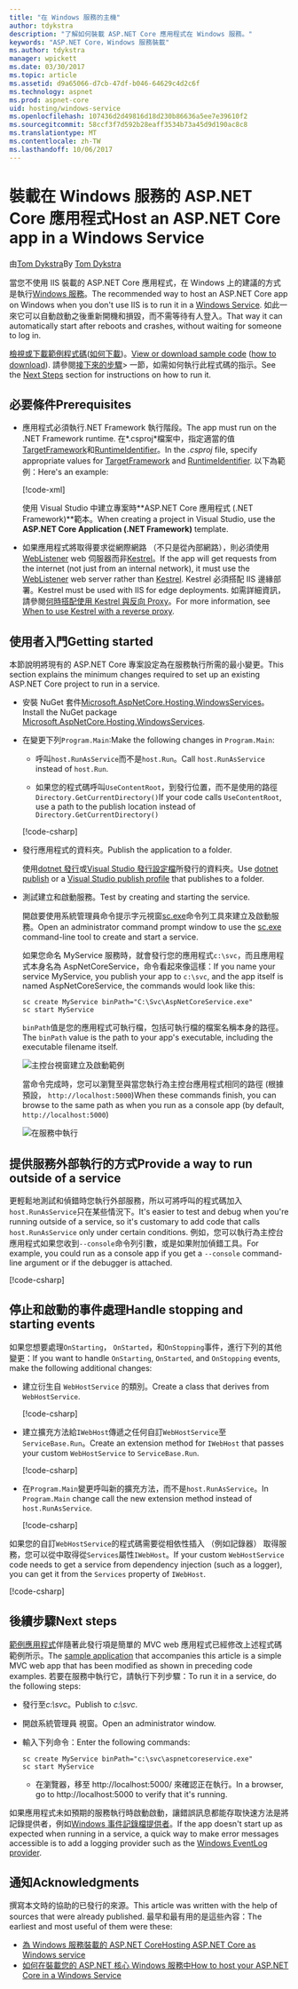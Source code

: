 ```yaml
---
title: "在 Windows 服務的主機"
author: tdykstra
description: "了解如何裝載 ASP.NET Core 應用程式在 Windows 服務。"
keywords: "ASP.NET Core，Windows 服務裝載"
ms.author: tdykstra
manager: wpickett
ms.date: 03/30/2017
ms.topic: article
ms.assetid: d9a65066-d7cb-47df-b046-64629c4d2c6f
ms.technology: aspnet
ms.prod: aspnet-core
uid: hosting/windows-service
ms.openlocfilehash: 107436d2d49816d18d230b86636a5ee7e39610f2
ms.sourcegitcommit: 58ccf3f7d592b28eaff3534b73a45d9d190ac8c8
ms.translationtype: MT
ms.contentlocale: zh-TW
ms.lasthandoff: 10/06/2017
---
```

# <a name="host-an-aspnet-core-app-in-a-windows-service"></a><span data-ttu-id="8f5a4-104">裝載在 Windows 服務的 ASP.NET Core 應用程式</span><span class="sxs-lookup"><span data-stu-id="8f5a4-104">Host an ASP.NET Core app in a Windows Service</span></span>

<span data-ttu-id="8f5a4-105">由[Tom Dykstra](https://github.com/tdykstra)</span><span class="sxs-lookup"><span data-stu-id="8f5a4-105">By [Tom Dykstra](https://github.com/tdykstra)</span></span>

<span data-ttu-id="8f5a4-106">當您不使用 IIS 裝載的 ASP.NET Core 應用程式，在 Windows 上的建議的方式是執行[Windows 服務](https://docs.microsoft.com/dotnet/framework/windows-services/introduction-to-windows-service-applications)。</span><span class="sxs-lookup"><span data-stu-id="8f5a4-106">The recommended way to host an ASP.NET Core app on Windows when you don't use IIS is to run it in a [Windows Service](https://docs.microsoft.com/dotnet/framework/windows-services/introduction-to-windows-service-applications).</span></span> <span data-ttu-id="8f5a4-107">如此一來它可以自動啟動之後重新開機和損毀，而不需等待有人登入。</span><span class="sxs-lookup"><span data-stu-id="8f5a4-107">That way it can automatically start after reboots and crashes, without waiting for someone to log in.</span></span>

<span data-ttu-id="8f5a4-108">[檢視或下載範例程式碼](https://github.com/aspnet/Docs/tree/master/aspnetcore/hosting/windows-service/sample)([如何下載](xref:tutorials/index#how-to-download-a-sample))。</span><span class="sxs-lookup"><span data-stu-id="8f5a4-108">[View or download sample code](https://github.com/aspnet/Docs/tree/master/aspnetcore/hosting/windows-service/sample) ([how to download](xref:tutorials/index#how-to-download-a-sample)).</span></span> <span data-ttu-id="8f5a4-109">請參閱[接下來的步驟](#next-steps)> 一節，如需如何執行此程式碼的指示。</span><span class="sxs-lookup"><span data-stu-id="8f5a4-109">See the [Next Steps](#next-steps) section for instructions on how to run it.</span></span>

## <a name="prerequisites"></a><span data-ttu-id="8f5a4-110">必要條件</span><span class="sxs-lookup"><span data-stu-id="8f5a4-110">Prerequisites</span></span>

* <span data-ttu-id="8f5a4-111">應用程式必須執行.NET Framework 執行階段。</span><span class="sxs-lookup"><span data-stu-id="8f5a4-111">The app must run on the .NET Framework runtime.</span></span>  <span data-ttu-id="8f5a4-112">在*.csproj*檔案中，指定適當的值[TargetFramework](https://docs.microsoft.com/nuget/schema/target-frameworks)和[RuntimeIdentifier](https://docs.microsoft.com/dotnet/articles/core/rid-catalog)。</span><span class="sxs-lookup"><span data-stu-id="8f5a4-112">In the *.csproj* file, specify appropriate values for [TargetFramework](https://docs.microsoft.com/nuget/schema/target-frameworks) and [RuntimeIdentifier](https://docs.microsoft.com/dotnet/articles/core/rid-catalog).</span></span> <span data-ttu-id="8f5a4-113">以下為範例：</span><span class="sxs-lookup"><span data-stu-id="8f5a4-113">Here's an example:</span></span>

  [!code-xml[](windows-service/sample/AspNetCoreService.csproj?range=3-6)]

  <span data-ttu-id="8f5a4-114">使用 Visual Studio 中建立專案時**ASP.NET Core 應用程式 (.NET Framework)**範本。</span><span class="sxs-lookup"><span data-stu-id="8f5a4-114">When creating a project in Visual Studio, use the **ASP.NET Core Application (.NET Framework)** template.</span></span>

* <span data-ttu-id="8f5a4-115">如果應用程式將取得要求從網際網路 （不只是從內部網路），則必須使用[WebListener](xref:fundamentals/servers/weblistener) web 伺服器而非[Kestrel](xref:fundamentals/servers/kestrel)。</span><span class="sxs-lookup"><span data-stu-id="8f5a4-115">If the app will get requests from the internet (not just from an internal network), it must use the [WebListener](xref:fundamentals/servers/weblistener) web server rather than [Kestrel](xref:fundamentals/servers/kestrel).</span></span>  <span data-ttu-id="8f5a4-116">Kestrel 必須搭配 IIS 邊緣部署。</span><span class="sxs-lookup"><span data-stu-id="8f5a4-116">Kestrel must be used with IIS for edge deployments.</span></span>  <span data-ttu-id="8f5a4-117">如需詳細資訊，請參閱[何時搭配使用 Kestrel 與反向 Proxy](xref:fundamentals/servers/kestrel#when-to-use-kestrel-with-a-reverse-proxy)。</span><span class="sxs-lookup"><span data-stu-id="8f5a4-117">For more information, see [When to use Kestrel with a reverse proxy](xref:fundamentals/servers/kestrel#when-to-use-kestrel-with-a-reverse-proxy).</span></span>

## <a name="getting-started"></a><span data-ttu-id="8f5a4-118">使用者入門</span><span class="sxs-lookup"><span data-stu-id="8f5a4-118">Getting started</span></span>

<span data-ttu-id="8f5a4-119">本節說明將現有的 ASP.NET Core 專案設定為在服務執行所需的最小變更。</span><span class="sxs-lookup"><span data-stu-id="8f5a4-119">This section explains the minimum changes required to set up an existing ASP.NET Core project to run in a service.</span></span>

* <span data-ttu-id="8f5a4-120">安裝 NuGet 套件[Microsoft.AspNetCore.Hosting.WindowsServices](https://www.nuget.org/packages/Microsoft.AspNetCore.Hosting.WindowsServices/)。</span><span class="sxs-lookup"><span data-stu-id="8f5a4-120">Install the NuGet package [Microsoft.AspNetCore.Hosting.WindowsServices](https://www.nuget.org/packages/Microsoft.AspNetCore.Hosting.WindowsServices/).</span></span>

* <span data-ttu-id="8f5a4-121">在變更下列`Program.Main`:</span><span class="sxs-lookup"><span data-stu-id="8f5a4-121">Make the following changes in `Program.Main`:</span></span>
  
  * <span data-ttu-id="8f5a4-122">呼叫`host.RunAsService`而不是`host.Run`。</span><span class="sxs-lookup"><span data-stu-id="8f5a4-122">Call `host.RunAsService` instead of `host.Run`.</span></span>
  
  * <span data-ttu-id="8f5a4-123">如果您的程式碼呼叫`UseContentRoot`，到發行位置，而不是使用的路徑`Directory.GetCurrentDirectory()`</span><span class="sxs-lookup"><span data-stu-id="8f5a4-123">If your code calls `UseContentRoot`, use a path to the publish location instead of `Directory.GetCurrentDirectory()`</span></span> 
  
  [!code-csharp[](windows-service/sample/Program.cs?name=ServiceOnly&highlight=3-4,8,14)]

* <span data-ttu-id="8f5a4-124">發行應用程式的資料夾。</span><span class="sxs-lookup"><span data-stu-id="8f5a4-124">Publish the application to a folder.</span></span>

  <span data-ttu-id="8f5a4-125">使用[dotnet 發行](https://docs.microsoft.com/dotnet/articles/core/tools/dotnet-publish)或[Visual Studio 發行設定檔](xref:publishing/web-publishing-vs)所發行的資料夾。</span><span class="sxs-lookup"><span data-stu-id="8f5a4-125">Use [dotnet publish](https://docs.microsoft.com/dotnet/articles/core/tools/dotnet-publish) or a [Visual Studio publish profile](xref:publishing/web-publishing-vs) that publishes to a folder.</span></span>

* <span data-ttu-id="8f5a4-126">測試建立和啟動服務。</span><span class="sxs-lookup"><span data-stu-id="8f5a4-126">Test by creating and starting the service.</span></span>

  <span data-ttu-id="8f5a4-127">開啟要使用系統管理員命令提示字元視窗[sc.exe](https://technet.microsoft.com/library/bb490995)命令列工具來建立及啟動服務。</span><span class="sxs-lookup"><span data-stu-id="8f5a4-127">Open an administrator command prompt window to use the [sc.exe](https://technet.microsoft.com/library/bb490995) command-line tool to create and start a service.</span></span>  
  
  <span data-ttu-id="8f5a4-128">如果您命名 MyService 服務時，就會發行您的應用程式`c:\svc`，而且應用程式本身名為 AspNetCoreService，命令看起來像這樣：</span><span class="sxs-lookup"><span data-stu-id="8f5a4-128">If you name your service MyService, you publish your app to `c:\svc`, and the app itself is named AspNetCoreService, the commands would look like this:</span></span>

  ```console
  sc create MyService binPath="C:\Svc\AspNetCoreService.exe"
  sc start MyService
  ```
  <span data-ttu-id="8f5a4-129">`binPath`值是您的應用程式可執行檔，包括可執行檔的檔案名稱本身的路徑。</span><span class="sxs-lookup"><span data-stu-id="8f5a4-129">The `binPath` value is the path to your app's executable, including the executable filename itself.</span></span>

  ![主控台視窗建立及啟動範例](windows-service/_static/create-start.png)

  <span data-ttu-id="8f5a4-131">當命令完成時，您可以瀏覽至與當您執行為主控台應用程式相同的路徑 (根據預設， `http://localhost:5000`)</span><span class="sxs-lookup"><span data-stu-id="8f5a4-131">When these commands finish, you can browse to the same path as when you run as a console app (by default, `http://localhost:5000`)</span></span>

  ![在服務中執行](windows-service/_static/running-in-service.png)


## <a name="provide-a-way-to-run-outside-of-a-service"></a><span data-ttu-id="8f5a4-133">提供服務外部執行的方式</span><span class="sxs-lookup"><span data-stu-id="8f5a4-133">Provide a way to run outside of a service</span></span>

<span data-ttu-id="8f5a4-134">更輕鬆地測試和偵錯時您執行外部服務，所以可將呼叫的程式碼加入`host.RunAsService`只在某些情況下。</span><span class="sxs-lookup"><span data-stu-id="8f5a4-134">It's easier to test and debug when you're running outside of a service, so it's customary to add code that calls `host.RunAsService` only under certain conditions.</span></span>  <span data-ttu-id="8f5a4-135">例如，您可以執行為主控台應用程式如果您收到`--console`命令列引數，或是如果附加偵錯工具。</span><span class="sxs-lookup"><span data-stu-id="8f5a4-135">For example, you could run as a console app if you get a `--console` command-line argument or if the debugger is attached.</span></span>

[!code-csharp[](windows-service/sample/Program.cs?name=ServiceOrConsole)]

## <a name="handle-stopping-and-starting-events"></a><span data-ttu-id="8f5a4-136">停止和啟動的事件處理</span><span class="sxs-lookup"><span data-stu-id="8f5a4-136">Handle stopping and starting events</span></span>

<span data-ttu-id="8f5a4-137">如果您想要處理`OnStarting`， `OnStarted`，和`OnStopping`事件，進行下列的其他變更：</span><span class="sxs-lookup"><span data-stu-id="8f5a4-137">If you want to handle `OnStarting`, `OnStarted`, and `OnStopping` events, make the following additional changes:</span></span>

* <span data-ttu-id="8f5a4-138">建立衍生自 `WebHostService` 的類別。</span><span class="sxs-lookup"><span data-stu-id="8f5a4-138">Create a class that derives from `WebHostService`.</span></span>

  [!code-csharp[](windows-service/sample/CustomWebHostService.cs?name=NoLogging)]

* <span data-ttu-id="8f5a4-139">建立擴充方法給`IWebHost`傳遞之任何自訂`WebHostService`至`ServiceBase.Run`。</span><span class="sxs-lookup"><span data-stu-id="8f5a4-139">Create an extension method for `IWebHost` that passes your custom `WebHostService` to `ServiceBase.Run`.</span></span>

  [!code-csharp[](windows-service/sample/WebHostServiceExtensions.cs?name=ExtensionsClass)]

* <span data-ttu-id="8f5a4-140">在`Program.Main`變更呼叫新的擴充方法，而不是`host.RunAsService`。</span><span class="sxs-lookup"><span data-stu-id="8f5a4-140">In `Program.Main` change call the new extension method instead of `host.RunAsService`.</span></span>

  [!code-csharp[](windows-service/sample/Program.cs?name=HandleStopStart&highlight=26)]

<span data-ttu-id="8f5a4-141">如果您的自訂`WebHostService`的程式碼需要從相依性插入 （例如記錄器） 取得服務，您可以從中取得從`Services`屬性`IWebHost`。</span><span class="sxs-lookup"><span data-stu-id="8f5a4-141">If your custom `WebHostService` code needs to get a service from dependency injection (such as a logger), you can get it from the `Services` property of `IWebHost`.</span></span>

[!code-csharp[](windows-service/sample/CustomWebHostService.cs?name=Logging&highlight=7)]

## <a name="next-steps"></a><span data-ttu-id="8f5a4-142">後續步驟</span><span class="sxs-lookup"><span data-stu-id="8f5a4-142">Next steps</span></span>

<span data-ttu-id="8f5a4-143">[範例應用程式](https://github.com/aspnet/Docs/tree/master/aspnetcore/hosting/windows-service/sample)伴隨著此發行項是簡單的 MVC web 應用程式已經修改上述程式碼範例所示。</span><span class="sxs-lookup"><span data-stu-id="8f5a4-143">The [sample application](https://github.com/aspnet/Docs/tree/master/aspnetcore/hosting/windows-service/sample) that accompanies this article is a simple MVC web app that has been modified as shown in preceding code examples.</span></span>  <span data-ttu-id="8f5a4-144">若要在服務中執行它，請執行下列步驟：</span><span class="sxs-lookup"><span data-stu-id="8f5a4-144">To run it in a service, do the following steps:</span></span>

* <span data-ttu-id="8f5a4-145">發行至*c:\svc*。</span><span class="sxs-lookup"><span data-stu-id="8f5a4-145">Publish to *c:\svc*.</span></span>

* <span data-ttu-id="8f5a4-146">開啟系統管理員 視窗。</span><span class="sxs-lookup"><span data-stu-id="8f5a4-146">Open an administrator window.</span></span>

* <span data-ttu-id="8f5a4-147">輸入下列命令：</span><span class="sxs-lookup"><span data-stu-id="8f5a4-147">Enter the following commands:</span></span>

  ```console
  sc create MyService binPath="c:\svc\aspnetcoreservice.exe"
  sc start MyService
  ```

  * <span data-ttu-id="8f5a4-148">在瀏覽器，移至 http://localhost:5000/ 來確認正在執行。</span><span class="sxs-lookup"><span data-stu-id="8f5a4-148">In a browser, go to http://localhost:5000 to verify that it's running.</span></span>

<span data-ttu-id="8f5a4-149">如果應用程式未如預期的服務執行時啟動啟動，讓錯誤訊息都能存取快速方法是將記錄提供者，例如[Windows 事件記錄檔提供者](xref:fundamentals/logging#eventlog)。</span><span class="sxs-lookup"><span data-stu-id="8f5a4-149">If the app doesn't start up as expected when running in a service, a quick way to make error messages accessible is to add a logging provider such as the [Windows EventLog provider](xref:fundamentals/logging#eventlog).</span></span>

## <a name="acknowledgments"></a><span data-ttu-id="8f5a4-150">通知</span><span class="sxs-lookup"><span data-stu-id="8f5a4-150">Acknowledgments</span></span>

<span data-ttu-id="8f5a4-151">撰寫本文時的協助的已發行的來源。</span><span class="sxs-lookup"><span data-stu-id="8f5a4-151">This article was written with the help of sources that were already published.</span></span> <span data-ttu-id="8f5a4-152">最早和最有用的是這些內容：</span><span class="sxs-lookup"><span data-stu-id="8f5a4-152">The earliest and most useful of them were these:</span></span>

* [<span data-ttu-id="8f5a4-153">為 Windows 服務裝載的 ASP.NET Core</span><span class="sxs-lookup"><span data-stu-id="8f5a4-153">Hosting ASP.NET Core as Windows service</span></span>](https://stackoverflow.com/questions/37346383/hosting-asp-net-core-as-windows-service/37464074)
* [<span data-ttu-id="8f5a4-154">如何在裝載您的 ASP.NET 核心 Windows 服務中</span><span class="sxs-lookup"><span data-stu-id="8f5a4-154">How to host your ASP.NET Core in a Windows Service</span></span>](https://dotnetthoughts.net/how-to-host-your-aspnet-core-in-a-windows-service/)

